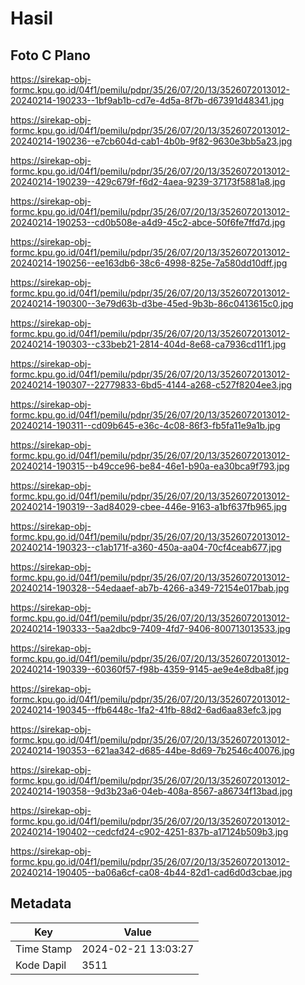 # Hasil

## Foto C Plano

https://sirekap-obj-formc.kpu.go.id/04f1/pemilu/pdpr/35/26/07/20/13/3526072013012-20240214-190233--1bf9ab1b-cd7e-4d5a-8f7b-d67391d48341.jpg

https://sirekap-obj-formc.kpu.go.id/04f1/pemilu/pdpr/35/26/07/20/13/3526072013012-20240214-190236--e7cb604d-cab1-4b0b-9f82-9630e3bb5a23.jpg

https://sirekap-obj-formc.kpu.go.id/04f1/pemilu/pdpr/35/26/07/20/13/3526072013012-20240214-190239--429c679f-f6d2-4aea-9239-37173f5881a8.jpg

https://sirekap-obj-formc.kpu.go.id/04f1/pemilu/pdpr/35/26/07/20/13/3526072013012-20240214-190253--cd0b508e-a4d9-45c2-abce-50f6fe7ffd7d.jpg

https://sirekap-obj-formc.kpu.go.id/04f1/pemilu/pdpr/35/26/07/20/13/3526072013012-20240214-190256--ee163db6-38c6-4998-825e-7a580dd10dff.jpg

https://sirekap-obj-formc.kpu.go.id/04f1/pemilu/pdpr/35/26/07/20/13/3526072013012-20240214-190300--3e79d63b-d3be-45ed-9b3b-86c0413615c0.jpg

https://sirekap-obj-formc.kpu.go.id/04f1/pemilu/pdpr/35/26/07/20/13/3526072013012-20240214-190303--c33beb21-2814-404d-8e68-ca7936cd11f1.jpg

https://sirekap-obj-formc.kpu.go.id/04f1/pemilu/pdpr/35/26/07/20/13/3526072013012-20240214-190307--22779833-6bd5-4144-a268-c527f8204ee3.jpg

https://sirekap-obj-formc.kpu.go.id/04f1/pemilu/pdpr/35/26/07/20/13/3526072013012-20240214-190311--cd09b645-e36c-4c08-86f3-fb5fa11e9a1b.jpg

https://sirekap-obj-formc.kpu.go.id/04f1/pemilu/pdpr/35/26/07/20/13/3526072013012-20240214-190315--b49cce96-be84-46e1-b90a-ea30bca9f793.jpg

https://sirekap-obj-formc.kpu.go.id/04f1/pemilu/pdpr/35/26/07/20/13/3526072013012-20240214-190319--3ad84029-cbee-446e-9163-a1bf637fb965.jpg

https://sirekap-obj-formc.kpu.go.id/04f1/pemilu/pdpr/35/26/07/20/13/3526072013012-20240214-190323--c1ab171f-a360-450a-aa04-70cf4ceab677.jpg

https://sirekap-obj-formc.kpu.go.id/04f1/pemilu/pdpr/35/26/07/20/13/3526072013012-20240214-190328--54edaaef-ab7b-4266-a349-72154e017bab.jpg

https://sirekap-obj-formc.kpu.go.id/04f1/pemilu/pdpr/35/26/07/20/13/3526072013012-20240214-190333--5aa2dbc9-7409-4fd7-9406-800713013533.jpg

https://sirekap-obj-formc.kpu.go.id/04f1/pemilu/pdpr/35/26/07/20/13/3526072013012-20240214-190339--60360f57-f98b-4359-9145-ae9e4e8dba8f.jpg

https://sirekap-obj-formc.kpu.go.id/04f1/pemilu/pdpr/35/26/07/20/13/3526072013012-20240214-190345--ffb6448c-1fa2-41fb-88d2-6ad6aa83efc3.jpg

https://sirekap-obj-formc.kpu.go.id/04f1/pemilu/pdpr/35/26/07/20/13/3526072013012-20240214-190353--621aa342-d685-44be-8d69-7b2546c40076.jpg

https://sirekap-obj-formc.kpu.go.id/04f1/pemilu/pdpr/35/26/07/20/13/3526072013012-20240214-190358--9d3b23a6-04eb-408a-8567-a86734f13bad.jpg

https://sirekap-obj-formc.kpu.go.id/04f1/pemilu/pdpr/35/26/07/20/13/3526072013012-20240214-190402--cedcfd24-c902-4251-837b-a17124b509b3.jpg

https://sirekap-obj-formc.kpu.go.id/04f1/pemilu/pdpr/35/26/07/20/13/3526072013012-20240214-190405--ba06a6cf-ca08-4b44-82d1-cad6d0d3cbae.jpg


## Metadata

| Key        | Value               |
| ---------- | ------------------- |
| Time Stamp | 2024-02-21 13:03:27 |
| Kode Dapil | 3511                |



